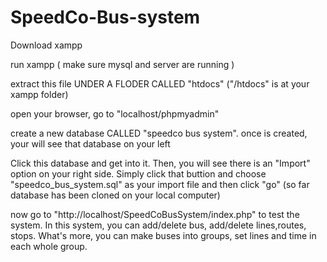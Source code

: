 # SpeedCo-Bus-system
Download xampp

run xampp ( make sure mysql and server are running )

extract this file UNDER A FLODER CALLED "htdocs" ("/htdocs" is at your xampp folder)

open your browser, go to "localhost/phpmyadmin"

create a new database CALLED "speedco bus system". once is created, your will see that database on your left

Click this database and get into it. Then, you will see there is an "Import" option on your right side. Simply click that buttion and choose "speedco_bus_system.sql" as your import file and then click "go" (so far database has been cloned on your local computer)

now go to "http://localhost/SpeedCoBusSystem/index.php" to test the system.
In this system, you can add/delete bus, add/delete lines,routes, stops. What's more, you can make buses into groups, set lines and time in each whole group.

